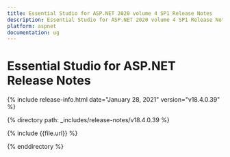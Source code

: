 ```yaml
---
title: Essential Studio for ASP.NET 2020 volume 4 SP1 Release Notes  
description: Essential Studio for ASP.NET 2020 volume 4 SP1 Release Notes  
platform: aspnet
documentation: ug
---
```


# Essential Studio for ASP.NET  Release Notes  

{% include release-info.html date="January 28, 2021"  version="v18.4.0.39" %} 


{% directory path: _includes/release-notes/v18.4.0.39 %}

{% include {{file.url}} %}

{% enddirectory %}